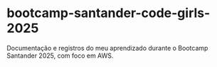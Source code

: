 # bootcamp-santander-code-girls-2025
Documentação e registros do meu aprendizado durante o Bootcamp Santander 2025, com foco em AWS.
